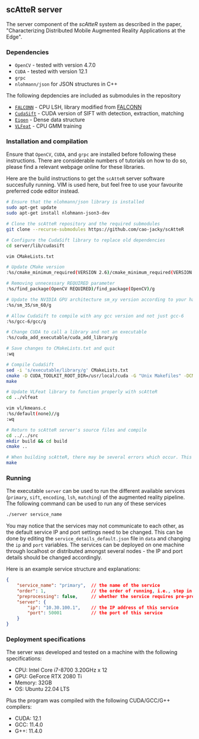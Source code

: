 ## scAtteR server

The server component of the *scAtteR* system as described in the paper, "Characterizing Distributed Mobile Augmented Reality Applications at the Edge".

### Dependencies

  - `OpenCV` - tested with version 4.7.0
  - `CUDA` - tested with version 12.1
  - `grpc`
  - `nlohmann/json` for JSON structures in C++


The following depdencies are included as submodules in the repository
  - [`FALCONN`](https://github.com/cao-jacky/FALCONN.git) - CPU LSH, library modified from [FALCONN](https://github.com/FALCONN-LIB/FALCONN)
  - [`CudaSift`](https://github.com/Celebrandil/CudaSift) - CUDA version of SIFT with detection, extraction, matching
  - [`Eigen`](https://github.com/eigenteam/eigen-git-mirror) - Dense data structure
  - [`VLFeat`](https://github.com/vlfeat/vlfeat) - CPU GMM training

### Installation and compilation

Ensure that `OpenCV`, `CUDA`, and `grpc` are installed before following these instructions. There are considerable numbers of tutorials on how to do so, please find a relevant webpage online for these libraries. 

Here are the build instructions to get the `scAtteR` server software succesfully running. VIM is used here, but feel free to use your favourite preferred code editor instead. 

```sh
# Ensure that the nlohmann/json library is installed
sudo apt-get update
sudo apt-get install nlohmann-json3-dev

# Clone the scAtteR repository and the required submodules
git clone --recurse-submodules https://github.com/cao-jacky/scAtteR

# Configure the CudaSift library to replace old dependencies
cd server/lib/cudasift 

vim CMakeLists.txt 

# Update CMake version
:%s/cmake_minimum_required(VERSION 2.6)/cmake_minimum_required(VERSION 3.22)/g 

# Removing unnecessary REQUIRED parameter
:%s/find_package(OpenCV REQUIRED)/find_package(OpenCV)/g 

# Update the NVIDIA GPU architecture sm_xy version according to your hardware https://arnon.dk/matching-sm-architectures-arch-and-gencode-for-various-nvidia-cards/
:%s/sm_35/sm_60/g 

# Allow CudaSift to compile with any gcc version and not just gcc-6
:%s/gcc-6/gcc/g 

# Change CUDA to call a library and not an executable
:%s/cuda_add_executable/cuda_add_library/g 

# Save changes to CMakeLists.txt and quit
:wq

# Compile CudaSift
sed -i 's/executable/library/g' CMakeLists.txt
cmake -D CUDA_TOOLKIT_ROOT_DIR=/usr/local/cuda -G "Unix Makefiles" -DCMAKE_BUILD_TYPE=Release .
make

# Update VLFeat library to function properly with scAtteR 
cd ../vlfeat

vim vl/kmeans.c
:%s/default(none)//g
:wq

# Return to scAtteR server's source files and compile
cd ../../src
mkdir build && cd build
cmake ..

# When building scAtteR, there may be several errors which occur. This is due to incompatabilities between libraries or NVIDIA GPU hardware, and must be debugged accordingly. We apologise that there cannot be more help with this. 
make 

```
### Running
The executable `server` can be used to run the different available services (`primary`, `sift`, `encoding`, `lsh`, `matching`) of the augmented reality pipeline. The following command can be used to run any of these services

```sh
./server service_name
```

You may notice that the services may not communicate to each other, as the default service IP and port settings need to be changed. This can be done by editing the `service_details_default.json` file in `data` and changing the `ip` and `port` variables. The services can be deployed on one machine through localhost or distributed amongst several nodes - the IP and port details should be changed accordingly. 

Here is an example service structure and explanations:
```json
{
    "service_name": "primary",  // the name of the service
    "order": 1,                 // the order of running, i.e., step in the pipeline
    "preprocessing": false,     // whether the service requires pre-processing of data 
    "server": {
        "ip": "10.30.100.1",    // the IP address of this service 
        "port": 50001           // the port of this service
    }
}
```



### Deployment specifications

The server was developed and tested on a machine with the following specifications:

- CPU: Intel Core i7-8700 3.20GHz x 12
- GPU: GeForce RTX 2080 Ti
- Memory: 32GB
- OS: Ubuntu 22.04 LTS

Plus the program was compiled with the following CUDA/GCC/G++ compilers:

- CUDA: 12.1
- GCC: 11.4.0
- G++: 11.4.0




